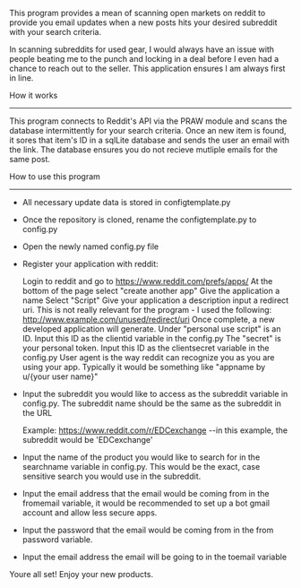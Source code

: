 This program provides a mean of scanning open markets on reddit to provide you email updates when a new posts hits your desired subreddit with your search criteria.

In scanning subreddits for used gear, I would always have an issue with people beating me to the punch and locking in a deal before I even had a chance to reach out to the seller. This application ensures I am always first in line.

How it works

------------------------------

This program connects to Reddit's API via the PRAW module and scans the database intermittently for your search criteria. Once an new item is found, it sores that item's ID in a sqlLite database and sends the user an email with the link. The database ensures you do not recieve mutliple emails for the same post. 


How to use this program

------------------------------


- All necessary update data is stored in configtemplate.py
- Once the repository is cloned, rename the configtemplate.py to config.py
- Open the newly named config.py file 
- Register your application with reddit:

    Login to reddit and go to https://www.reddit.com/prefs/apps/
    At the bottom of the page select "create another app"
        Give the application a name
        Select "Script"
        Give your application a description
        input a redirect uri. This is not really relevant for the program - I used the following: http://www.example.com/unused/redirect/uri
        Once complete, a new developed application will generate.
            Under "personal use script" is an ID. Input this ID as the clientid variable in the config.py
            The "secret" is your personal token. Input this ID as the clientsecret variable in the config.py
        User agent is the way reddit can recognize you as you are using your app. Typically it would be something like "appname by u/{your user name}"

- Input the subreddit you would like to access as the subreddit variable in config.py. The subreddit name should be the same as the subreddit in the URL

    Example: https://www.reddit.com/r/EDCexchange --in this example, the subreddit would be 'EDCexchange'


- Input the name of the product you would like to search for in the searchname variable in config.py. This would be the exact, case sensitive search you would use in the subreddit.
- Input the email address that the email would be coming from in the fromemail variable, it would be recommended to set up a bot gmail account and allow less secure apps.
- Input the password that the email would be coming from in the from password variable.
- Input the email address the email will be going to in the toemail variable

Youre all set! Enjoy your new products.

